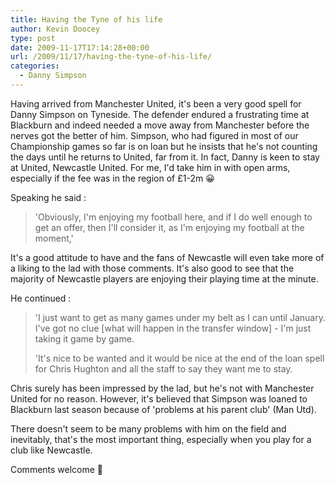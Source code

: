 ```yaml
---
title: Having the Tyne of his life
author: Kevin Doocey
type: post
date: 2009-11-17T17:14:28+00:00
url: /2009/11/17/having-the-tyne-of-his-life/
categories:
  - Danny Simpson
---
```


Having arrived from Manchester United, it's been a very good spell for Danny Simpson on Tyneside. The defender endured a frustrating time at Blackburn and indeed needed a move away from Manchester before the nerves got the better of him. Simpson, who had figured in most of our Championship games so far is on loan but he insists that he's not counting the days until he returns to United, far from it. In fact, Danny is keen to stay at United, Newcastle United. For me, I'd take him in with open arms, especially if the fee was in the region of £1-2m 😀

Speaking he said :

> 'Obviously, I'm enjoying my football here, and if I do well enough to get an offer, then I'll consider it, as I'm enjoying my football at the moment,'

It's a good attitude to have and the fans of Newcastle will even take more of a liking to the lad with those comments. It's also good to see that the majority of Newcastle players are enjoying their playing time at the minute.

He continued :

> 'I just want to get as many games under my belt as I can until January. I've got no clue [what will happen in the transfer window] - I'm just taking it game by game.
>
> 'It's nice to be wanted and it would be nice at the end of the loan spell for Chris Hughton and all the staff to say they want me to stay.

Chris surely has been impressed by the lad, but he's not with Manchester United for no reason. However, it's believed that Simpson was loaned to Blackburn last season because of 'problems at his parent club' (Man Utd).

There doesn't seem to be many problems with him on the field and inevitably, that's the most important thing, especially when you play for a club like Newcastle.

Comments welcome 🙂
